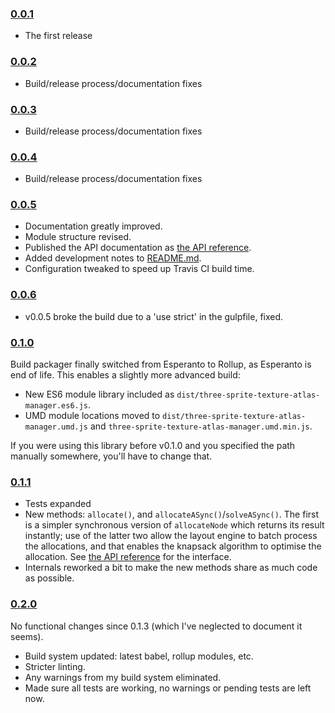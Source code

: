 ### [0.0.1](https://github.com/Leeft/three-sprite-texture-atlas-manager/releases/tag/v0.0.1)

- The first release

### [0.0.2](https://github.com/Leeft/three-sprite-texture-atlas-manager/releases/tag/v0.0.2)

- Build/release process/documentation fixes

### [0.0.3](https://github.com/Leeft/three-sprite-texture-atlas-manager/releases/tag/v0.0.3)

- Build/release process/documentation fixes

### [0.0.4](https://github.com/Leeft/three-sprite-texture-atlas-manager/releases/tag/v0.0.4)

- Build/release process/documentation fixes

### [0.0.5](https://github.com/Leeft/three-sprite-texture-atlas-manager/releases/tag/v0.0.5)

- Documentation greatly improved.
- Module structure revised.
- Published the API documentation as [the API reference](docs/API.md).
- Added development notes to [README.md](README.md).
- Configuration tweaked to speed up Travis CI build time.

### [0.0.6](https://github.com/Leeft/three-sprite-texture-atlas-manager/releases/tag/v0.0.6)

- v0.0.5 broke the build due to a 'use strict' in the gulpfile, fixed.

### [0.1.0](https://github.com/Leeft/three-sprite-texture-atlas-manager/releases/tag/v0.1.0)

Build packager finally switched from Esperanto to Rollup, as Esperanto is end of life. This enables a slightly more advanced build:

- New ES6 module library included as `dist/three-sprite-texture-atlas-manager.es6.js`.
- UMD module locations moved to `dist/three-sprite-texture-atlas-manager.umd.js` and `three-sprite-texture-atlas-manager.umd.min.js`.

If you were using this library before v0.1.0 and you specified the path manually somewhere, you'll have to change that.

### [0.1.1](https://github.com/Leeft/three-sprite-texture-atlas-manager/releases/tag/v0.1.1)

- Tests expanded
- New methods: `allocate()`, and `allocateASync()`/`solveASync()`. The first is a simpler synchronous version of `allocateNode` which returns its result instantly; use of the latter two allow the layout engine to batch process the allocations, and that enables the knapsack algorithm to optimise the allocation. See [the API reference](docs/API.md) for the interface.
- Internals reworked a bit to make the new methods share as much code as possible.

### [0.2.0](https://github.com/Leeft/three-sprite-texture-atlas-manager/releases/tag/v0.2.0)

No functional changes since 0.1.3 (which I've neglected to document it seems).

- Build system updated: latest babel, rollup modules, etc.
- Stricter linting.
- Any warnings from my build system eliminated.
- Made sure all tests are working, no warnings or pending tests are left now.
